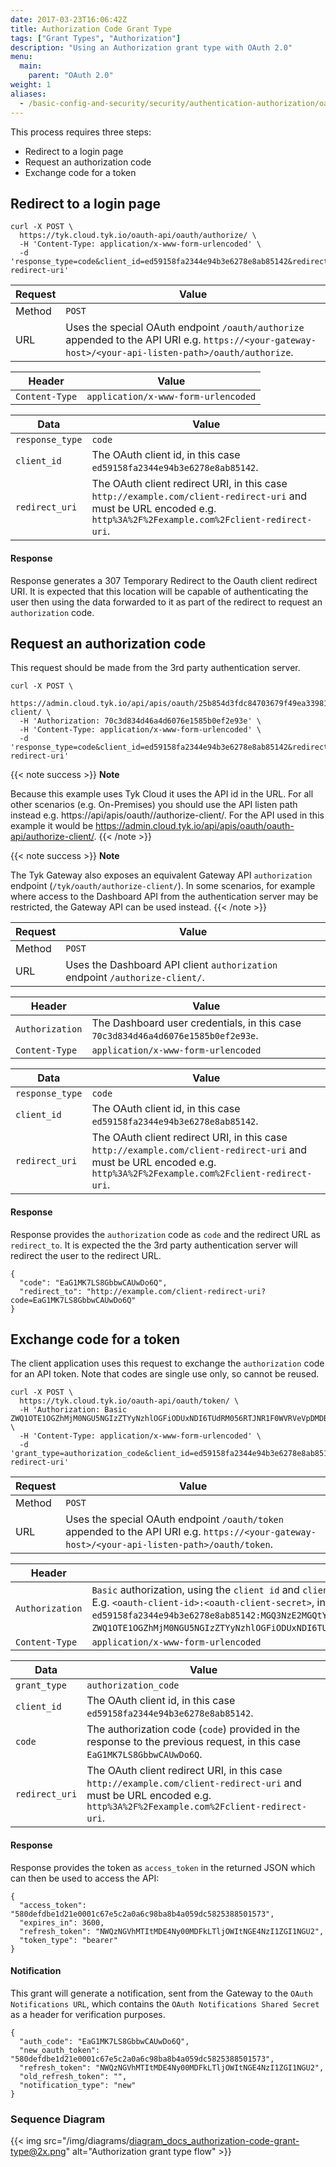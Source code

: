```yaml
---
date: 2017-03-23T16:06:42Z
title: Authorization Code Grant Type
tags: ["Grant Types", "Authorization"]
description: "Using an Authorization grant type with OAuth 2.0"
menu:
  main:
    parent: "OAuth 2.0"
weight: 1
aliases:
  - /basic-config-and-security/security/authentication-authorization/oauth2.0/auth-code-grant/
---
```


This process requires three steps:

- Redirect to a login page
- Request an authorization code
- Exchange code for a token

## Redirect to a login page

```.copyWrapper
curl -X POST \
  https://tyk.cloud.tyk.io/oauth-api/oauth/authorize/ \
  -H 'Content-Type: application/x-www-form-urlencoded' \
  -d 'response_type=code&client_id=ed59158fa2344e94b3e6278e8ab85142&redirect_uri=http%3A%2F%2Fexample.com%2Fclient-redirect-uri'
```

| Request | Value                                                                                                                                                 |
| ------- | ----------------------------------------------------------------------------------------------------------------------------------------------------- |
| Method  | `POST`                                                                                                                                                |
| URL     | Uses the special OAuth endpoint `/oauth/authorize` appended to the API URI e.g. `https://<your-gateway-host>/<your-api-listen-path>/oauth/authorize`. |

| Header         | Value                               |
| -------------- | ----------------------------------- |
| `Content-Type` | `application/x-www-form-urlencoded` |

| Data            | Value                                                                                                                                                               |
| --------------- | ------------------------------------------------------------------------------------------------------------------------------------------------------------------- |
| `response_type` | `code`                                                                                                                                                              |
| `client_id`     | The OAuth client id, in this case `ed59158fa2344e94b3e6278e8ab85142`.                                                                                               |
| `redirect_uri`  | The OAuth client redirect URI, in this case `http://example.com/client-redirect-uri` and must be URL encoded e.g. `http%3A%2F%2Fexample.com%2Fclient-redirect-uri`. |

#### Response

Response generates a 307 Temporary Redirect to the Oauth client redirect URI. It is expected that this location will be capable of authenticating the user then using the data forwarded to it as part of the redirect to request an `authorization` code.

## Request an authorization code

This request should be made from the 3rd party authentication server.

```.copWrapper
curl -X POST \
  https://admin.cloud.tyk.io/api/apis/oauth/25b854d3fdc84703679f49ea33981aa9/authorize-client/ \
  -H 'Authorization: 70c3d834d46a4d6076e1585b0ef2e93e' \
  -H 'Content-Type: application/x-www-form-urlencoded' \
  -d 'response_type=code&client_id=ed59158fa2344e94b3e6278e8ab85142&redirect_uri=http%3A%2F%2Fexample.com%2Fclient-redirect-uri'
```

{{< note success >}}
**Note**  

Because this example uses Tyk Cloud it uses the API id in the URL. For all other scenarios (e.g. On-Premises) you should use the API listen path instead e.g. https:/<your-tyk-dashboard-host>/api/apis/oauth/<your-api-listen-path>/authorize-client/. For the API used in this example it would be https://admin.cloud.tyk.io/api/apis/oauth/oauth-api/authorize-client/.
{{< /note >}}

{{< note success >}}
**Note**  

The Tyk Gateway also exposes an equivalent Gateway API `authorization` endpoint (`/tyk/oauth/authorize-client/`). In some scenarios, for example where access to the Dashboard API from the authentication server may be restricted, the Gateway API can be used instead.
{{< /note >}}


| Request | Value                                                                                                                                                                                                                          |
| ------- | ------------------------------------------------------------------------------------------------------------------------------------------------------------------------------------------------------------------------------ |
| Method  | `POST`                                                                                                                                                                                                                         |
| URL     | Uses the Dashboard API client `authorization` endpoint `/authorize-client/`. |

| Header          | Value                                                                            |
| --------------- | -------------------------------------------------------------------------------- |
| `Authorization` | The Dashboard user credentials, in this case `70c3d834d46a4d6076e1585b0ef2e93e`. |
| `Content-Type`  | `application/x-www-form-urlencoded`                                              |

| Data            | Value                                                                                                                                                               |
| --------------- | ------------------------------------------------------------------------------------------------------------------------------------------------------------------- |
| `response_type` | `code`                                                                                                                                                              |
| `client_id`     | The OAuth client id, in this case `ed59158fa2344e94b3e6278e8ab85142`.                                                                                               |
| `redirect_uri`  | The OAuth client redirect URI, in this case `http://example.com/client-redirect-uri` and must be URL encoded e.g. `http%3A%2F%2Fexample.com%2Fclient-redirect-uri`. |

#### Response

Response provides the `authorization` code as `code` and the redirect URL as `redirect_to`. It is expected the the 3rd party authentication server will redirect the user to the redirect URL.

```{.copyWrapper}
{
  "code": "EaG1MK7LS8GbbwCAUwDo6Q",
  "redirect_to": "http://example.com/client-redirect-uri?code=EaG1MK7LS8GbbwCAUwDo6Q"
}
```

## Exchange code for a token

The client application uses this request to exchange the `authorization` code for an API token. Note that codes are single use only, so cannot be reused.

```{.copyWrapper}
curl -X POST \
  https://tyk.cloud.tyk.io/oauth-api/oauth/token/ \
  -H 'Authorization: Basic ZWQ1OTE1OGZhMjM0NGU5NGIzZTYyNzhlOGFiODUxNDI6TUdRM056RTJNR1F0WVRVeVpDMDBaVFZsTFdKak1USXRNakUyTVRNMU1tRTNOMk0x' \
  -H 'Content-Type: application/x-www-form-urlencoded' \
  -d 'grant_type=authorization_code&client_id=ed59158fa2344e94b3e6278e8ab85142&code=EaG1MK7LS8GbbwCAUwDo6Q&redirect_uri=http%3A%2F%2Fexample.com%2Fclient-redirect-uri'
```

| Request | Value                                                                                                                                         |
| ------- | --------------------------------------------------------------------------------------------------------------------------------------------- |
| Method  | `POST`                                                                                                                                        |
| URL     | Uses the special OAuth endpoint `/oauth/token` appended to the API URI e.g. `https://<your-gateway-host>/<your-api-listen-path>/oauth/token`. |

| Header          | Value                                                                                                                                                                                                                                                                                                                                                                                                               |
| --------------- | ------------------------------------------------------------------------------------------------------------------------------------------------------------------------------------------------------------------------------------------------------------------------------------------------------------------------------------------------------------------------------------------------------------------- |
| `Authorization` | `Basic` authorization, using the `client id` and `client secret` of the OAuth client base64 encoded with colon separator. E.g. `<oauth-client-id>:<oauth-client-secret>`, in this case `ed59158fa2344e94b3e6278e8ab85142:MGQ3NzE2MGQtYTUyZC00ZTVlLWJjMTItMjE2MTM1MmE3N2M1`, which base64 encoded is `ZWQ1OTE1OGZhMjM0NGU5NGIzZTYyNzhlOGFiODUxNDI6TUdRM056RTJNR1F0WVRVeVpDMDBaVFZsTFdKak1USXRNakUyTVRNMU1tRTNOMk0x`. |
| `Content-Type`  | `application/x-www-form-urlencoded`                                                                                                                                                                                                                                                                                                                                                                                 |

| Data           | Value                                                                                                                                                               |
| -------------- | ------------------------------------------------------------------------------------------------------------------------------------------------------------------- |
| `grant_type`   | `authorization_code`                                                                                                                                                |
| `client_id`    | The OAuth client id, in this case `ed59158fa2344e94b3e6278e8ab85142`.                                                                                               |
| `code`         | The authorization code (`code`) provided in the response to the previous request, in this case `EaG1MK7LS8GbbwCAUwDo6Q`.                                            |
| `redirect_uri` | The OAuth client redirect URI, in this case `http://example.com/client-redirect-uri` and must be URL encoded e.g. `http%3A%2F%2Fexample.com%2Fclient-redirect-uri`. |

#### Response

Response provides the token as `access_token` in the returned JSON which can then be used to access the API:

```{.copyWrapper}
{
  "access_token": "580defdbe1d21e0001c67e5c2a0a6c98ba8b4a059dc5825388501573",
  "expires_in": 3600,
  "refresh_token": "NWQzNGVhMTItMDE4Ny00MDFkLTljOWItNGE4NzI1ZGI1NGU2",
  "token_type": "bearer"
}
```

#### Notification

This grant will generate a notification, sent from the Gateway to the `OAuth Notifications URL`, which contains the `OAuth Notifications Shared Secret` as a header for verification purposes.

```{.copyWrapper}
{
  "auth_code": "EaG1MK7LS8GbbwCAUwDo6Q",
  "new_oauth_token": "580defdbe1d21e0001c67e5c2a0a6c98ba8b4a059dc5825388501573",
  "refresh_token": "NWQzNGVhMTItMDE4Ny00MDFkLTljOWItNGE4NzI1ZGI1NGU2",
  "old_refresh_token": "",
  "notification_type": "new"
}
```

### Sequence Diagram

{{< img src="/img/diagrams/diagram_docs_authorization-code-grant-type@2x.png" alt="Authorization grant type flow" >}}
